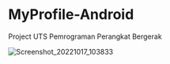 # MyProfile-Android
Project UTS Pemrograman Perangkat Bergerak

![Screenshot_20221017_103833](https://user-images.githubusercontent.com/88268749/196084629-e2599204-c230-4429-a29b-6fb469382daa.png)

